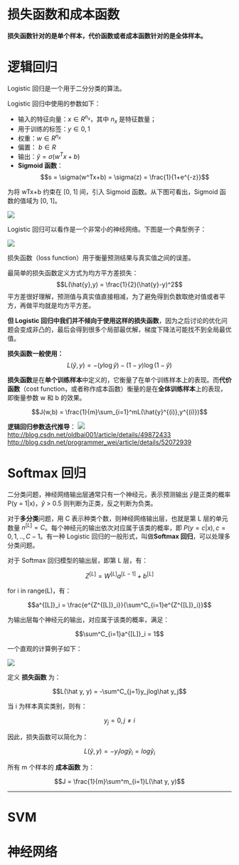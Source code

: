 损失函数和成本函数
===


**损失函数针对的是单个样本，代价函数或者成本函数针对的是全体样本。**


# 逻辑回归

Logistic 回归是一个用于二分分类的算法。

Logistic 回归中使用的参数如下：

- 输入的特征向量：$x \in R^{n_x}$，其中 ${n_x}$ 是特征数量；
- 用于训练的标签：$y \in 0,1$
- 权重：$w \in R^{n_x}$
- 偏置： $b \in R$
- 输出：$\hat{y} = \sigma(w^Tx+b)$
- **Sigmoid 函数**：
$$s = \sigma(w^Tx+b) = \sigma(z) = \frac{1}{1+e^{-z}}$$

<!-- more -->

为将 wTx+b 约束在 [0, 1] 间，引入 Sigmoid 函数。从下图可看出，Sigmoid 函数的值域为 [0, 1]。

![](http://7xvfir.com1.z0.glb.clouddn.com/%E6%8D%9F%E5%A4%B1%E5%87%BD%E6%95%B0%E5%92%8C%E6%88%90%E6%9C%AC%E5%87%BD%E6%95%B0/20180424114511_sigmoid.png)

Logistic 回归可以看作是一个非常小的神经网络。下图是一个典型例子：

![](http://7xvfir.com1.z0.glb.clouddn.com/%E6%8D%9F%E5%A4%B1%E5%87%BD%E6%95%B0%E5%92%8C%E6%88%90%E6%9C%AC%E5%87%BD%E6%95%B0/20180424114556_LogReg_kiank.png)

损失函数（loss function）用于衡量预测结果与真实值之间的误差。

最简单的损失函数定义方式为均方平方差损失：
$$L(\hat{y},y) = \frac{1}{2}(\hat{y}-y)^2$$
平方差很好理解，预测值与真实值直接相减，为了避免得到负数取绝对值或者平方，再做平均就是均方平方差。

**但 Logistic 回归中我们并不倾向于使用这样的损失函数**，因为之后讨论的优化问题会变成非凸的，最后会得到很多个局部最优解，梯度下降法可能找不到全局最优值。

**损失函数一般使用：**
$$L(\hat{y},y) = -(y\log\hat{y})-(1-y)\log(1-\hat{y})$$

**损失函数**是在**单个训练样本**中定义的，它衡量了在单个训练样本上的表现。而**代价函数**（cost function，或者称作成本函数）衡量的是在**全体训练样本**上的表现，即衡量参数 w 和 b 的效果。

$$J(w,b) = \frac{1}{m}\sum_{i=1}^mL(\hat{y}^{(i)},y^{(i)})$$

**逻辑回归参数迭代推导**：
![](http://7xvfir.com1.z0.glb.clouddn.com/%E6%9C%BA%E5%99%A8%E5%AD%A6%E4%B9%A0%E7%9F%A5%E8%AF%86%E7%82%B9%E9%9B%86%E9%94%A6/2.png)
http://blog.csdn.net/oldbai001/article/details/49872433
http://blog.csdn.net/programmer_wei/article/details/52072939


# Softmax 回归

二分类问题，神经网络输出层通常只有一个神经元，表示预测输出 $\hat y$是正类的概率 P(y = 1|x)，$\hat y$ > 0.5 则判断为正类，反之判断为负类。

对于**多分类**问题，用 C 表示种类个数，则神经网络输出层，也就是第 L 层的单元数量 $n^{[L]} = C$。每个神经元的输出依次对应属于该类的概率，即 $P(y = c|x), c = 0, 1, .., C-1$。有一种 Logistic 回归的一般形式，叫做**Softmax 回归**，可以处理多分类问题。

对于 Softmax 回归模型的输出层，即第 L 层，有：

$$Z^{[L]} = W^{[L]}a^{[L-1]} + b^{[L]}$$

for i in range(L)，有：

$$a^{[L]}_i = \frac{e^{Z^{[L]}_i}}{\sum^C_{i=1}e^{Z^{[L]}_i}}$$

为输出层每个神经元的输出，对应属于该类的概率，满足：

$$\sum^C_{i=1}a^{[L]}_i = 1$$

一个直观的计算例子如下：

![](http://7xvfir.com1.z0.glb.clouddn.com/%E6%B7%B1%E5%BA%A6%E5%AD%A6%E4%B9%A0%E7%9F%A5%E8%AF%86%E7%82%B9%E9%9B%86%E9%94%A6/understanding-softmax.png)

定义 **损失函数** 为：

$$L(\hat y, y) = -\sum^C_{j=1}y_jlog\hat y_j$$

当 i 为样本真实类别，则有：

$$y_j = 0, j \ne i$$

因此，损失函数可以简化为：

$$L(\hat y, y) = -y_ilog\hat y_i = log \hat y_i$$

所有 m 个样本的 **成本函数** 为：

$$J = \frac{1}{m}\sum^m_{i=1}L(\hat y, y)$$

--- 

# SVM


# 神经网络